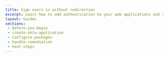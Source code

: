 ```yaml
---
title: Sign users in without redirection
excerpt: Learn how to add authentication to your web applications and sign users without redirecting
layout: Guides
sections:
 - before-you-begin
 - create-okta-application
 - configure-packages
 - handle-remediation
 - next-steps
---
```

